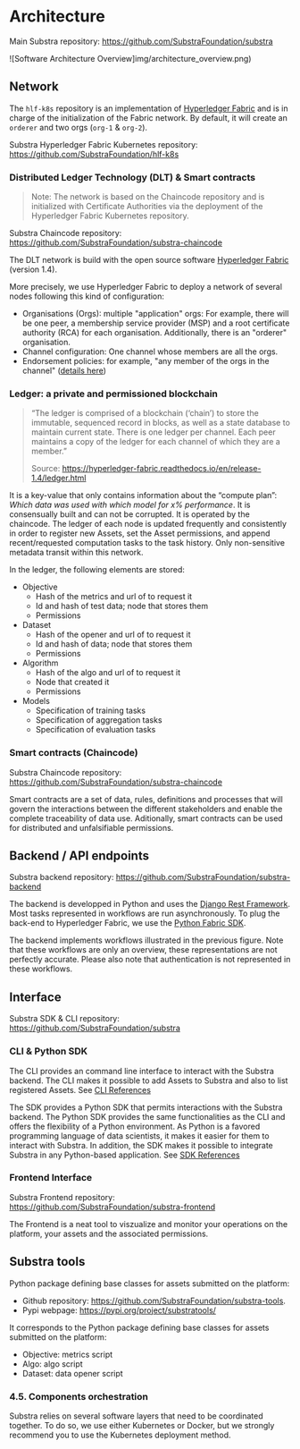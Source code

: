 # Architecture

Main Substra repository: <https://github.com/SubstraFoundation/substra>

![Software Architecture Overview]img/architecture_overview.png)

## Network

The `hlf-k8s` repository is an implementation of [Hyperledger Fabric](https://www.hyperledger.org/projects/fabric) and is in charge of the initialization of the Fabric network. By default, it will create an `orderer` and two orgs (`org-1` & `org-2`).

Substra Hyperledger Fabric Kubernetes repository: <https://github.com/SubstraFoundation/hlf-k8s>

### Distributed Ledger Technology (DLT) & Smart contracts

> Note: The network is based on the Chaincode repository and is initialized with Certificate Authorities via the deployment of the Hyperledger Fabric Kubernetes repository.

Substra Chaincode repository: <https://github.com/SubstraFoundation/substra-chaincode>

The DLT network is build with the open source software [Hyperledger Fabric](https://www.hyperledger.org/projects/fabric) (version 1.4).

More precisely, we use Hyperledger Fabric to deploy a network of several nodes following this kind of configuration:

- Organisations (Orgs): multiple "application" orgs: For example, there will be one peer, a membership service provider (MSP) and a root certificate authority (RCA) for each organisation. Additionally, there is an "orderer" organisation.
- Channel configuration: One channel whose members are all the orgs.
- Endorsement policies: for example, "any member of the orgs in the channel" ([details here](https://hyperledger-fabric.readthedocs.io/en/latest/endorsement-policies.html#specifying-endorsement-policies-for-a-chaincode))

### Ledger: a private and permissioned blockchain

> “The ledger is comprised of a blockchain (‘chain’) to store the immutable, sequenced record in blocks, as well as a state database to maintain current state. There is one ledger per channel. Each peer maintains a copy of the ledger for each channel of which they are a member.”
>
> Source: <https://hyperledger-fabric.readthedocs.io/en/release-1.4/ledger.html>

It is a key-value that only contains information about the “compute plan”: *Which data was used with which model for x% performance*. It is consensually built and can not be corrupted. It is operated by the chaincode. The ledger of each node is updated frequently and consistently in order to register new Assets, set the Asset permissions, and append recent/requested computation tasks to the task history. Only non-sensitive metadata transit within this network.

In the ledger, the following elements are stored:

- Objective
  - Hash of the metrics and url of to request it
  - Id and hash of test data; node that stores them
  - Permissions
- Dataset
  - Hash of the opener and url of to request it
  - Id and hash of data; node that stores them
  - Permissions
- Algorithm
  - Hash of the algo and url of to request it
  - Node that created it
  - Permissions
- Models
  - Specification of training tasks
  - Specification of aggregation tasks
  - Specification of evaluation tasks

### Smart contracts (Chaincode)

Substra Chaincode repository: <https://github.com/SubstraFoundation/substra-chaincode>

Smart contracts are a set of data, rules, definitions and processes that will govern the interactions between the different stakeholders and enable the complete traceability of data use. Aditionally, smart contracts can be used for distributed and unfalsifiable permissions.

## Backend / API endpoints

Substra backend repository: <https://github.com/SubstraFoundation/substra-backend>

The backend is developped in Python and uses the [Django Rest Framework](https://www.django-rest-framework.org/). Most tasks represented in workflows are run asynchronously. To plug the back-end to Hyperledger Fabric, we use the [Python Fabric SDK](https://github.com/hyperledger/fabric-sdk-py).

The backend implements workflows illustrated in the previous figure. Note that these workflows are only an overview, these representations are not perfectly accurate. Please also note that authentication is not represented in these workflows.

## Interface

Substra SDK & CLI repository: <https://github.com/SubstraFoundation/substra>

### CLI & Python SDK

The CLI provides an command line interface to interact with the Substra backend. The CLI makes it possible to add Assets to Substra and also to list registered Assets. See [CLI References](https://github.com/SubstraFoundation/substra/blob/master/references/cli.md)

The SDK provides a Python SDK that permits interactions with the Substra backend. The Python SDK provides the same functionalities as the CLI and offers the flexibility of a Python environment. As Python is a favored programming language of data scientists, it makes it easier for them to interact with Substra. In addition, the SDK makes it possible to integrate Substra in any Python-based application. See [SDK References](https://github.com/SubstraFoundation/substra/blob/master/references/sdk.md)

### Frontend Interface

Substra Frontend repository: <https://github.com/SubstraFoundation/substra-frontend>

The Frontend is a neat tool to viszualize and monitor your operations on the platform, your assets and the associated permissions.

## Substra tools

Python package defining base classes for assets submitted on the platform:

- Github repository: <https://github.com/SubstraFoundation/substra-tools>.
- Pypi webpage: <https://pypi.org/project/substratools/>

It corresponds to the Python package defining base classes for assets submitted on the platform:

- Objective: metrics script
- Algo: algo script
- Dataset: data opener script

### 4.5. Components orchestration

Substra relies on several software layers that need to be coordinated together. To do so, we use either Kubernetes or Docker, but we strongly recommend you to use the Kubernetes deployment method.
